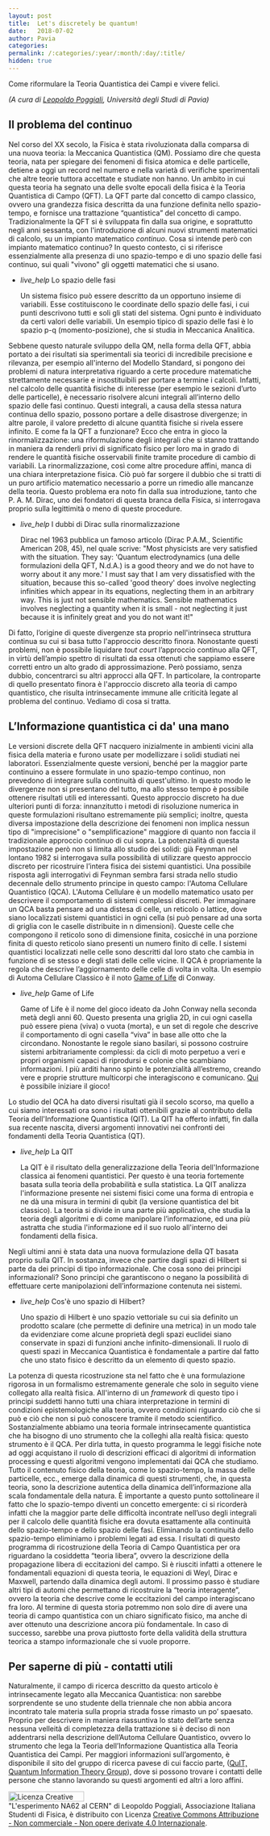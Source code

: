 ```yaml
---
layout: post
title:  Let's discretely be quantum!
date:   2018-07-02
author: Pavia
categories:
permalink: /:categories/:year/:month/:day/:title/
hidden: true
---
```


Come riformulare la Teoria Quantistica dei Campi e vivere felici.


_(A cura di [Leopoldo Poggiali](mailto:leopoldo.poggiali01@ateneopv.it), Università degli Studi di Pavia)_


## Il problema del continuo


Nel corso del XX secolo, la Fisica è stata rivoluzionata dalla comparsa di una nuova teoria: la Meccanica Quantistica (QM). Possiamo dire che questa teoria, nata per spiegare dei fenomeni di fisica atomica e delle particelle, detiene a oggi un record nel numero e nella varietà di verifiche sperimentali che altre teorie tuttora accettate e studiate non hanno. Un ambito in cui questa teoria ha segnato una delle svolte epocali della fisica è la Teoria Quantistica di Campo (QFT). La QFT parte dal concetto di campo classico, ovvero una grandezza fisica descritta da una funzione definita nello spazio-tempo, e fornisce una trattazione “quantistica” del concetto di campo. Tradizionalmente la QFT si è sviluppata fin dalla sua origine, e soprattutto negli anni sessanta, con l'introduzione di alcuni nuovi strumenti matematici di calcolo, su un impianto matematico _continuo_. Cosa si intende però con impianto matematico continuo? In questo contesto, ci si riferisce essenzialmente alla presenza di uno spazio-tempo e di uno spazio delle fasi continuo, sui quali "vivono" gli oggetti matematici che si usano.

<ul class="collapsible" data-collapsible="accordion">
    <li>
      <div class="collapsible-header"><i class="material-icons">live_help</i> Lo spazio delle fasi </div>
      <div class="collapsible-body">
          <p>
           Un sistema fisico può essere descritto da un opportuno insieme di variabili. Esse costituiscono le coordinate dello spazio delle fasi, i cui punti descrivono tutti e soli gli stati del sistema. Ogni punto è individuato da certi valori delle variabili. Un esempio tipico di spazio delle fasi è lo spazio p-q (momento-posizione), che si studia in Meccanica Analitica.
          </p>
      </div>
    </li>
</ul>


Sebbene questo naturale sviluppo della QM, nella forma della QFT, abbia portato a dei risultati sia sperimentali sia teorici di incredibile precisione e rilevanza, per esempio all'interno del Modello Standard, si pongono dei problemi di natura interpretativa riguardo a certe procedure matematiche strettamente necessarie e insostituibili per portare a termine i calcoli. Infatti, nel calcolo delle quantità fisiche di interesse (per esempio le sezioni d’urto delle particelle), è necessario risolvere alcuni integrali all’interno dello spazio delle fasi continuo. Questi integrali, a causa della stessa natura continua dello spazio, possono portare a delle disastrose divergenze; in altre parole, il valore predetto di alcune quantità fisiche si rivela essere infinito. E come fa la QFT a funzionare? Ecco che entra in gioco la rinormalizzazione: una riformulazione degli integrali che si stanno trattando in maniera da renderli privi di significato fisico per loro ma in grado di rendere le quantità fisiche osservabili finite tramite procedure di cambio di variabili. La rinormalizzazione, così come altre procedure affini, manca di una chiara interpretazione fisica. Ciò può far sorgere il dubbio che si tratti di un puro artificio matematico necessario a porre un rimedio alle mancanze della teoria. Questo problema era noto fin dalla sua introduzione, tanto che P. A. M. Dirac, uno dei fondatori di questa branca della Fisica, si interrogava proprio sulla legittimità o meno di queste procedure.

<ul class="collapsible" data-collapsible="accordion">
    <li>
      <div class="collapsible-header"><i class="material-icons">live_help</i> I dubbi di Dirac sulla rinormalizzazione </div>
      <div class="collapsible-body">
          <p>
           Dirac nel 1963 pubblica un famoso articolo (Dirac P.A.M., Scientific American 208, 45), nel quale scrive: "Most physicists are very satisfied with the situation. They say: 'Quantum electrodynamics (una delle formulazioni della QFT, N.d.A.) is a good theory and we do not have to worry about it any more.' I must say that I am very dissatisfied with the situation, because this so-called 'good theory' does involve neglecting infinities which appear in its equations, neglecting them in an arbitrary way. This is just not sensible mathematics. Sensible mathematics involves neglecting a quantity when it is small - not neglecting it just because it is infinitely great and you do not want it!"
          </p>
      </div>
    </li>
</ul>


Di fatto, l’origine di queste divergenze sta proprio nell'intrinseca struttura continua su cui si basa tutto l'approccio descritto finora. Nonostante questi problemi, non è possibile liquidare _tout court_ l’approccio continuo alla QFT, in virtù dell’ampio spettro di risultati da essa ottenuti che sappiamo essere corretti entro un alto grado di approssimazione. Però possiamo, senza dubbio, concentrarci su altri approcci alla QFT. In particolare, la controparte di quello presentato finora è l'approccio discreto alla teoria di campo quantistico, che risulta intrinsecamente immune alle criticità legate al problema del continuo. Vediamo di cosa si tratta.


## L’Informazione quantistica ci da' una mano

Le versioni discrete della QFT nacquero inizialmente in ambienti vicini alla fisica della materia e furono usate per modellizzare i solidi studiati nei laboratori. Essenzialmente queste versioni, benché per la maggior parte continuino a essere formulate in uno spazio-tempo continuo, non prevedono di integrare sulla continuità di quest'ultimo. In questo modo le divergenze non si presentano del tutto, ma allo stesso tempo è possibile ottenere risultati utili ed interessanti. Questo approccio discreto ha due ulteriori punti di forza: innanzitutto i metodi di risoluzione numerica in queste formulazioni risultano estremamente più semplici; inoltre, questa diversa impostazione della descrizione dei fenomeni non implica nessun tipo di "imprecisione" o "semplificazione" maggiore di quanto non faccia il tradizionale approccio continuo di cui sopra. La potenzialità di questa impostazione però non si limita allo studio dei solidi: già Feynman nel lontano 1982 si interrogava sulla possibilità di utilizzare questo approccio discreto per ricostruire l’intera fisica dei sistemi quantistici. Una possibile  risposta agli interrogativi di Feynman sembra farsi strada nello studio decennale dello strumento principe in questo campo: l'Automa Cellulare Quantistico (QCA). L'Automa Cellulare è un modello matematico usato per descrivere il comportamento di sistemi complessi discreti. Per immaginare un QCA basta pensare ad una distesa di celle, un reticolo o lattice, dove siano localizzati sistemi quantistici in ogni cella (si può pensare ad una sorta di griglia con le caselle distribuite in n dimensioni). Queste celle che compongono il reticolo sono di dimensione finita, cosicché in una porzione finita di questo reticolo siano presenti un numero finito di celle. I sistemi quantistici localizzati nelle celle sono descritti dal loro stato che cambia in funzione di se stesso e degli stati delle celle vicine. Il QCA è propriamente la regola che descrive l’aggiornamento delle celle di volta in volta. Un esempio di Automa Cellulare Classico è il noto [Game of Life](http://www.conwaylife.com/) di Conway.

<ul class="collapsible" data-collapsible="accordion">
    <li>
      <div class="collapsible-header"><i class="material-icons">live_help</i> Game of Life </div>
      <div class="collapsible-body">
          <p>
           Game of Life è il nome del gioco ideato da John Conway nella seconda metà degli anni 60. Questo presenta una griglia 2D, in cui ogni casella può essere piena (viva) o vuota (morta), e un set di regole che descrive il comportamento di ogni casella “viva” in base alle otto che la circondano. Nonostante le regole siano basilari, si possono costruire sistemi arbitrariamente complessi: da cicli di moto perpetuo a veri e propri organismi capaci di riprodursi e colonie che scambiano informazioni. I più arditi hanno spinto le potenzialità all’estremo, creando vere e proprie strutture multicorpi che interagiscono e comunicano. <a href="https://bitstorm.org/gameoflife/">Qui</a> è possibile iniziare il gioco!
          </p>
      </div>
    </li>
</ul>


Lo studio del QCA ha dato diversi risultati già il secolo scorso, ma quello a cui siamo interessati ora sono i risultati ottenibili grazie al contributo della Teoria dell'Informazione Quantistica (QIT). La QIT ha offerto infatti, fin dalla sua recente nascita, diversi argomenti innovativi nei confronti dei fondamenti della Teoria Quantistica (QT). 


<ul class="collapsible" data-collapsible="accordion">
    <li>
      <div class="collapsible-header"><i class="material-icons">live_help</i> La QIT </div>
      <div class="collapsible-body">
          <p>
           La QIT è il risultato della generalizzazione della Teoria dell'Informazione classica ai fenomeni quantistici. Per questo è una teoria fortemente basata sulla teoria della probabilità e sulla statistica. La QIT analizza l'informazione presente nei sistemi fisici come una forma di entropia e ne dà una misura in termini di qubit (la versione quantistica del bit classico). La teoria si divide in una parte più applicativa, che studia la teoria degli algoritmi e di come manipolare l’informazione, ed una più astratta che studia l'informazione ed il suo ruolo all'interno dei fondamenti della fisica.
          </p>
      </div>
    </li>
</ul>


Negli ultimi anni è stata data una nuova formulazione della QT basata proprio sulla QIT. In sostanza, invece che partire dagli spazi di Hilbert si parte da dei principi di tipo informazionale. Che cosa sono dei principi informazionali? Sono principi che garantiscono o negano la possibilità di effettuare certe manipolazioni dell’informazione contenuta nei sistemi. 


<ul class="collapsible" data-collapsible="accordion">
    <li>
      <div class="collapsible-header"><i class="material-icons">live_help</i> Cos'è uno spazio di Hilbert? </div>
      <div class="collapsible-body">
          <p>
           Uno spazio di Hilbert è uno spazio vettoriale su cui sia definito un prodotto scalare (che permette di definire una metrica) in un modo tale da evidenziare come alcune proprietà degli spazi euclidei siano conservate in spazi di funzioni anche infinito-dimensionali. Il ruolo di questi spazi in Meccanica Quantistica è fondamentale a partire dal fatto che uno stato fisico è descritto da un elemento di questo spazio.
          </p>
      </div>
    </li>
</ul>

La potenza di questa ricostruzione sta nel fatto che è una formulazione rigorosa in un formalismo estremamente generale che solo in seguito viene collegato alla realtà fisica. All'interno di un _framework_ di questo tipo i principi suddetti hanno tutti una chiara interpretazione in termini di condizioni epistemologiche alla teoria, ovvero condizioni riguardo ciò che si può e ciò che non si può conoscere tramite il metodo scientifico. Sostanzialmente abbiamo una teoria formale intrinsecamente quantistica che ha bisogno di uno strumento che la colleghi alla realtà fisica: questo strumento è il QCA. Per dirla tutta, in questo programma le leggi fisiche note ad oggi acquistano il ruolo di descrizioni efficaci di algoritmi di information processing e questi algoritmi vengono implementati dai QCA che studiamo. Tutto il contenuto fisico della teoria, come lo spazio-tempo, la massa delle particelle, ecc., emerge dalla dinamica di questi strumenti, che, in questa teoria, sono la descrizione autentica della dinamica dell’informazione alla scala fondamentale della natura. È importante a questo punto sottolineare il fatto che lo spazio-tempo diventi un concetto emergente: ci si ricorderà infatti che la maggior parte delle difficoltà incontrate nell’uso degli integrali per il calcolo delle quantità fisiche era dovuta esattamente alla continuità dello spazio-tempo e dello spazio delle fasi. Eliminando la continuità dello spazio-tempo eliminiamo i problemi legati ad essa. I risultati di questo programma di ricostruzione della Teoria di Campo Quantistica per ora riguardano la cosiddetta “teoria libera”, ovvero la descrizione della propagazione libera di eccitazioni del campo. Si è riusciti infatti a ottenere le fondamentali equazioni di questa teoria, le equazioni di Weyl, Dirac e Maxwell, partendo dalla dinamica degli automi. Il prossimo passo è studiare altri tipi di automi che permettano di ricostruire la “teoria interagente”, ovvero la teoria che descrive come le eccitazioni del campo interagiscano fra loro. Al termine di questa storia potremmo non solo dire di avere una teoria di campo quantistica con un chiaro significato fisico, ma anche di aver ottenuto una descrizione ancora più fondamentale. In caso di successo, sarebbe una prova piuttosto forte della validità della struttura teorica a stampo informazionale che si vuole proporre.


## Per saperne di più - contatti utili

Naturalmente, il campo di ricerca descritto da questo articolo è intrinsecamente legato alla Meccanica Quantistica: non sarebbe sorprendente se uno studente della triennale che non abbia ancora incontrato tale materia sulla propria strada fosse rimasto un po’ spaesato. Proprio per descrivere in maniera riassuntiva lo stato dell’arte senza nessuna velleità di completezza della trattazione si è deciso di non addentrarsi nella descrizione dell’Automa Cellulare Quantistico, ovvero lo strumento che lega la Teoria dell’Informazione Quantistica alla Teoria Quantistica dei Campi. Per maggiori informazioni sull’argomento, è disponibile il sito del gruppo di ricerca pavese di cui faccio parte, (<a href="http://www.qubit.it/">QuIT, Quantum Information Theory Group</a>), dove si possono trovare i contatti delle persone che stanno lavorando su questi argomenti ed altri a loro affini.

<a rel="license" href="http://creativecommons.org/licenses/by-nc-nd/4.0/"><img alt="Licenza Creative Commons" style="border-width:0; WIDTH:150px; HEIGHT:20px" src="https://i.creativecommons.org/l/by-nc-nd/4.0/80x15.png" align="middle" /></a><br /><span xmlns:dct="http://purl.org/dc/terms/" property="dct:title">"L'esperimento NA62 al CERN"</span> di<span xmlns:cc="http://creativecommons.org/ns#" property="cc:attributionName"> Leopoldo Poggiali, Associazione Italiana Studenti di Fisica,</span> è distribuito con Licenza <a rel="license" href="http://creativecommons.org/licenses/by-nc-nd/4.0/">Creative Commons Attribuzione - Non commerciale - Non opere derivate 4.0 Internazionale</a>.
